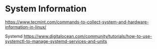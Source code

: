 # System Information

https://www.tecmint.com/commands-to-collect-system-and-hardware-information-in-linux/

Systemd
https://www.digitalocean.com/community/tutorials/how-to-use-systemctl-to-manage-systemd-services-and-units
